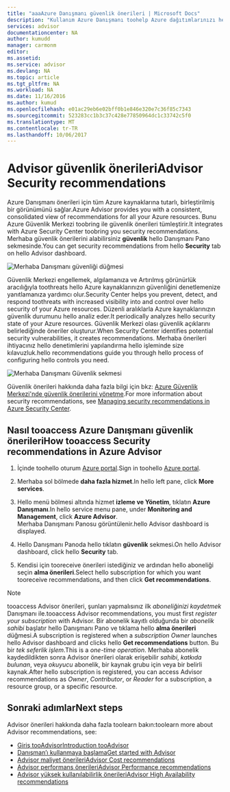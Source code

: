 ```yaml
---
title: "aaaAzure Danışmanı güvenlik önerileri | Microsoft Docs"
description: "Kullanım Azure Danışmanı toohelp Azure dağıtımlarınızı hello güvenliğini artırır."
services: advisor
documentationcenter: NA
author: kumudd
manager: carmonm
editor: 
ms.assetid: 
ms.service: advisor
ms.devlang: NA
ms.topic: article
ms.tgt_pltfrm: NA
ms.workload: NA
ms.date: 11/16/2016
ms.author: kumud
ms.openlocfilehash: e01ac29eb6e02bff0b1e846e320e7c36f85c7343
ms.sourcegitcommit: 523283cc1b3c37c428e77850964dc1c33742c5f0
ms.translationtype: MT
ms.contentlocale: tr-TR
ms.lasthandoff: 10/06/2017
---
```

# <a name="advisor-security-recommendations"></a><span data-ttu-id="c4ab6-103">Advisor güvenlik önerileri</span><span class="sxs-lookup"><span data-stu-id="c4ab6-103">Advisor Security recommendations</span></span>

<span data-ttu-id="c4ab6-104">Azure Danışmanı önerileri için tüm Azure kaynaklarına tutarlı, birleştirilmiş bir görünümünü sağlar.</span><span class="sxs-lookup"><span data-stu-id="c4ab6-104">Azure Advisor provides you with a consistent, consolidated view of recommendations for all your Azure resources.</span></span> <span data-ttu-id="c4ab6-105">Bunu Azure Güvenlik Merkezi toobring ile güvenlik önerileri tümleştirir.</span><span class="sxs-lookup"><span data-stu-id="c4ab6-105">It integrates with Azure Security Center toobring you security recommendations.</span></span> <span data-ttu-id="c4ab6-106">Merhaba güvenlik önerilerini alabilirsiniz **güvenlik** hello Danışmanı Pano sekmesinde.</span><span class="sxs-lookup"><span data-stu-id="c4ab6-106">You can get security recommendations from hello **Security** tab on hello Advisor dashboard.</span></span>

![Merhaba Danışmanı güvenliği düğmesi](./media/advisor-security-recommendations/advisor-security-tab.png)

<span data-ttu-id="c4ab6-108">Güvenlik Merkezi engellemek, algılamanıza ve Artırılmış görünürlük aracılığıyla toothreats hello Azure kaynaklarınızın güvenliğini denetlemenize yanıtlamanıza yardımcı olur.</span><span class="sxs-lookup"><span data-stu-id="c4ab6-108">Security Center helps you prevent, detect, and respond toothreats with increased visibility into and control over hello security of your Azure resources.</span></span> <span data-ttu-id="c4ab6-109">Düzenli aralıklarla Azure kaynaklarınızın güvenlik durumunu hello analiz eder.</span><span class="sxs-lookup"><span data-stu-id="c4ab6-109">It periodically analyzes hello security state of your Azure resources.</span></span> <span data-ttu-id="c4ab6-110">Güvenlik Merkezi olası güvenlik açıklarını belirlediğinde öneriler oluşturur.</span><span class="sxs-lookup"><span data-stu-id="c4ab6-110">When Security Center identifies potential security vulnerabilities, it creates recommendations.</span></span> <span data-ttu-id="c4ab6-111">Merhaba önerileri ihtiyacınız hello denetimlerini yapılandırma hello işleminde size kılavuzluk.</span><span class="sxs-lookup"><span data-stu-id="c4ab6-111">hello recommendations guide you through hello process of configuring hello controls you need.</span></span> 

![Merhaba Danışmanı Güvenlik sekmesi](./media/advisor-security-recommendations/advisor-security-recommendations.png)

<span data-ttu-id="c4ab6-113">Güvenlik önerileri hakkında daha fazla bilgi için bkz: [Azure Güvenlik Merkezi'nde güvenlik önerilerini yönetme](https://azure.microsoft.com/en-us/documentation/articles/security-center-recommendations/).</span><span class="sxs-lookup"><span data-stu-id="c4ab6-113">For more information about security recommendations, see [Managing security recommendations in Azure Security Center](https://azure.microsoft.com/en-us/documentation/articles/security-center-recommendations/).</span></span>

## <a name="how-tooaccess-security-recommendations-in-azure-advisor"></a><span data-ttu-id="c4ab6-114">Nasıl tooaccess Azure Danışmanı güvenlik önerileri</span><span class="sxs-lookup"><span data-stu-id="c4ab6-114">How tooaccess Security recommendations in Azure Advisor</span></span>

1. <span data-ttu-id="c4ab6-115">İçinde toohello oturum [Azure portal](https://portal.azure.com).</span><span class="sxs-lookup"><span data-stu-id="c4ab6-115">Sign in toohello [Azure portal](https://portal.azure.com).</span></span>

2. <span data-ttu-id="c4ab6-116">Merhaba sol bölmede **daha fazla hizmet**.</span><span class="sxs-lookup"><span data-stu-id="c4ab6-116">In hello left pane, click **More services**.</span></span>

3. <span data-ttu-id="c4ab6-117">Hello menü bölmesi altında hizmet **izleme ve Yönetim**, tıklatın **Azure Danışmanı**.</span><span class="sxs-lookup"><span data-stu-id="c4ab6-117">In hello service menu pane, under **Monitoring and Management**, click **Azure Advisor**.</span></span>  
 <span data-ttu-id="c4ab6-118">Merhaba Danışmanı Panosu görüntülenir.</span><span class="sxs-lookup"><span data-stu-id="c4ab6-118">hello Advisor dashboard is displayed.</span></span>

4. <span data-ttu-id="c4ab6-119">Hello Danışmanı Panoda hello tıklatın **güvenlik** sekmesi.</span><span class="sxs-lookup"><span data-stu-id="c4ab6-119">On hello Advisor dashboard, click hello **Security** tab.</span></span>

5. <span data-ttu-id="c4ab6-120">Kendisi için tooreceive önerileri istediğiniz ve ardından hello aboneliği seçin **alma önerileri**.</span><span class="sxs-lookup"><span data-stu-id="c4ab6-120">Select hello subscription for which you want tooreceive recommendations, and then click **Get recommendations**.</span></span>

> [!NOTE]
> <span data-ttu-id="c4ab6-121">tooaccess Advisor önerileri, şunları yapmalısınız ilk *aboneliğinizi kaydetmek* Danışmanı ile.</span><span class="sxs-lookup"><span data-stu-id="c4ab6-121">tooaccess Advisor recommendations, you must first *register your subscription* with Advisor.</span></span> <span data-ttu-id="c4ab6-122">Bir abonelik kayıtlı olduğunda bir *abonelik sahibi* başlatır hello Danışmanı Pano ve tıklama hello **alma önerileri** düğmesi.</span><span class="sxs-lookup"><span data-stu-id="c4ab6-122">A subscription is registered when a *subscription Owner* launches hello Advisor dashboard and clicks hello **Get recommendations** button.</span></span> <span data-ttu-id="c4ab6-123">Bu bir *tek seferlik işlem*.</span><span class="sxs-lookup"><span data-stu-id="c4ab6-123">This is a *one-time operation*.</span></span> <span data-ttu-id="c4ab6-124">Merhaba abonelik kaydedildikten sonra Advisor önerileri olarak erişebilir *sahibi*, *katkıda bulunan*, veya *okuyucu* abonelik, bir kaynak grubu için veya bir belirli kaynak.</span><span class="sxs-lookup"><span data-stu-id="c4ab6-124">After hello subscription is registered, you can access Advisor recommendations as *Owner*, *Contributor*, or *Reader* for a subscription, a resource group, or a specific resource.</span></span>

## <a name="next-steps"></a><span data-ttu-id="c4ab6-125">Sonraki adımlar</span><span class="sxs-lookup"><span data-stu-id="c4ab6-125">Next steps</span></span>

<span data-ttu-id="c4ab6-126">Advisor önerileri hakkında daha fazla toolearn bakın:</span><span class="sxs-lookup"><span data-stu-id="c4ab6-126">toolearn more about Advisor recommendations, see:</span></span>
* [<span data-ttu-id="c4ab6-127">Giriş tooAdvisor</span><span class="sxs-lookup"><span data-stu-id="c4ab6-127">Introduction tooAdvisor</span></span>](advisor-overview.md)
* [<span data-ttu-id="c4ab6-128">Danışman’ı kullanmaya başlama</span><span class="sxs-lookup"><span data-stu-id="c4ab6-128">Get started with Advisor</span></span>](advisor-get-started.md)
* [<span data-ttu-id="c4ab6-129">Advisor maliyet önerileri</span><span class="sxs-lookup"><span data-stu-id="c4ab6-129">Advisor Cost recommendations</span></span>](advisor-performance-recommendations.md)
* [<span data-ttu-id="c4ab6-130">Advisor performans önerileri</span><span class="sxs-lookup"><span data-stu-id="c4ab6-130">Advisor Performance recommendations</span></span>](advisor-performance-recommendations.md)
* [<span data-ttu-id="c4ab6-131">Advisor yüksek kullanılabilirlik önerileri</span><span class="sxs-lookup"><span data-stu-id="c4ab6-131">Advisor High Availability recommendations</span></span>](advisor-high-availability-recommendations.md)


 
